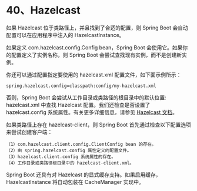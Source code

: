 # 40、Hazelcast

如果 Hazelcast 位于类路径上，并且找到了合适的配置，则 Spring Boot 会自动配置可以在应用程序中注入的 HazelcastInstance。

如果定义 com.hazelcast.config.Config bean，Spring Boot 会使用它。如果你的配置定义了实例名称，则 Spring Boot 会尝试查找现有实例，而不是创建新实例。

你还可以通过配置指定要使用的 hazelcast.xml 配置文件，如下面示例所示：

    spring.hazelcast.config=classpath:config/my-hazelcast.xml

否则，Spring Boot 会尝试从工作目录或类路径的根目录中的默认位置: hazelcast.xml 中查找 Hazelcast 配置。我们还检查是否设置了 hazelcast.config 系统属性。有关更多详细信息，请参见 [Hazelcast 文档](https://docs.hazelcast.org/docs/latest/manual/html-single/)。

如果类路径上存在 hazelcast-client，则 Spring Boot 首先通过检查以下配置选项来尝试创建客户端：

    （1）com.hazelcast.client.config.ClientConfig bean 的存在。
    （2）由 spring.hazelcast.config 属性定义的配置文件。
    （3）hazelcast.client.config 系统属性的存在。
    （4）工作目录或类路径根目录中的 hazelcast-client.xml。

Spring Boot 还具有对 Hazelcast 的显式缓存支持。如果启用缓存，HazelcastInstance 将自动包装在 CacheManager 实现中。
